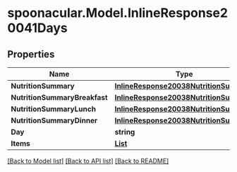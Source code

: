 # spoonacular.Model.InlineResponse20041Days
## Properties

Name | Type | Description | Notes
------------ | ------------- | ------------- | -------------
**NutritionSummary** | [**InlineResponse20038NutritionSummary**](InlineResponse20038NutritionSummary.md) |  | [optional] 
**NutritionSummaryBreakfast** | [**InlineResponse20038NutritionSummary**](InlineResponse20038NutritionSummary.md) |  | [optional] 
**NutritionSummaryLunch** | [**InlineResponse20038NutritionSummary**](InlineResponse20038NutritionSummary.md) |  | [optional] 
**NutritionSummaryDinner** | [**InlineResponse20038NutritionSummary**](InlineResponse20038NutritionSummary.md) |  | [optional] 
**Day** | **string** |  | 
**Items** | [**List<InlineResponse20041Items>**](InlineResponse20041Items.md) |  | [optional] 

[[Back to Model list]](../README.md#documentation-for-models) [[Back to API list]](../README.md#documentation-for-api-endpoints) [[Back to README]](../README.md)

